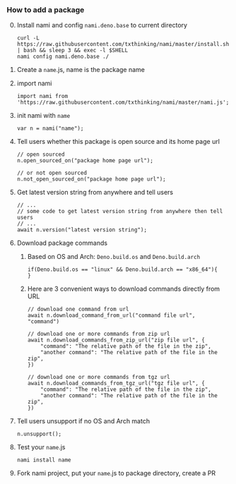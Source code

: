 ### How to add a package

0. Install nami and config `nami.deno.base` to current directory

    ```
    curl -L https://raw.githubusercontent.com/txthinking/nami/master/install.sh | bash && sleep 3 && exec -l $SHELL
    nami config nami.deno.base ./
    ```

1. Create a `name`.js, name is the package name
2. import nami
    ```
    import nami from 'https://raw.githubusercontent.com/txthinking/nami/master/nami.js';
    ```
3. init nami with `name`
    ```
    var n = nami("name");
    ```
4. Tell users whether this package is open source and its home page url
    ```
    // open sourced
    n.open_sourced_on("package home page url");

    // or not open sourced
    n.not_open_sourced_on("package home page url");
    ```
5. Get latest version string from anywhere and tell users

    ```
    // ...
    // some code to get latest version string from anywhere then tell users
    // ...
    await n.version("latest version string");
    ```
6. Download package commands

    1. Based on OS and Arch: `Deno.build.os` and `Deno.build.arch`
        ```
        if(Deno.build.os == "linux" && Deno.build.arch == "x86_64"){
        }
        ```
    2. Here are 3 convenient ways to download commands directly from URL
        ```
        // download one command from url
        await n.download_command_from_url("command file url", "command")

        // download one or more commands from zip url
        await n.download_commands_from_zip_url("zip file url", {
            "command": "The relative path of the file in the zip",
            "another command": "The relative path of the file in the zip",
        })

        // download one or more commands from tgz url
        await n.download_commands_from_tgz_url("tgz file url", {
            "command": "The relative path of the file in the zip",
            "another command": "The relative path of the file in the zip",
        })
        ```
7. Tell users unsupport if no OS and Arch match
    ```
    n.unsupport();
    ```
8. Test your `name`.js
    ```
    nami install name
    ```
9. Fork nami project, put your `name`.js to package directory, create a PR
